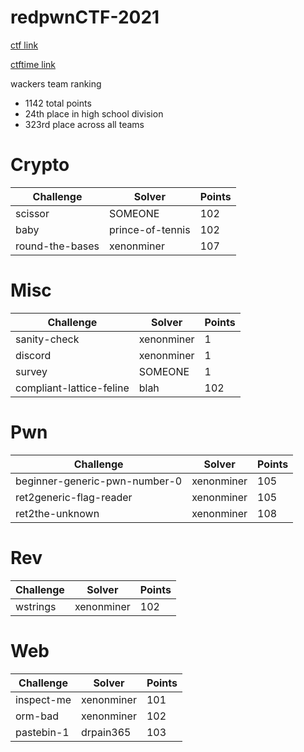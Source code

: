 # redpwnCTF-2021
[ctf link](https://2021.redpwn.net)

[ctftime link](https://ctftime.org/event/1327)

wackers team ranking
* 1142 total points
* 24th place in high school division
* 323rd place across all teams

# Crypto
| Challenge | Solver | Points |
| --- | --- | --- |
| scissor | SOMEONE | 102 |
|  baby | prince-of-tennis | 102 |
| round-the-bases | xenonminer | 107 |


# Misc
| Challenge | Solver | Points |
| --- | --- | --- |
| sanity-check | xenonminer | 1 |
|  discord | xenonminer | 1 |
|  survey | SOMEONE | 1 |
| compliant-lattice-feline | blah | 102 |

# Pwn
| Challenge | Solver | Points |
| --- | --- | --- |
| beginner-generic-pwn-number-0 | xenonminer | 105 |
| ret2generic-flag-reader | xenonminer | 105 |
| ret2the-unknown | xenonminer | 108 |

# Rev
| Challenge | Solver | Points |
| --- | --- | --- |
| wstrings | xenonminer | 102 |


# Web
| Challenge | Solver | Points |
| --- | --- | --- |
| inspect-me | xenonminer | 101 |
|  orm-bad | xenonminer | 102 |
| pastebin-1 | drpain365 | 103 |
